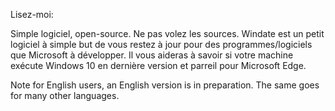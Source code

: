 Lisez-moi:

Simple logiciel, open-source. Ne pas volez les sources.
Windate est un petit logiciel à simple but de vous restez à jour pour des programmes/logiciels que Microsoft à développer. Il vous aideras à savoir si votre machine exécute Windows 10 en dernière version et parreil pour Microsoft Edge.

Note for English users, an English version is in preparation. The same goes for many other languages.
